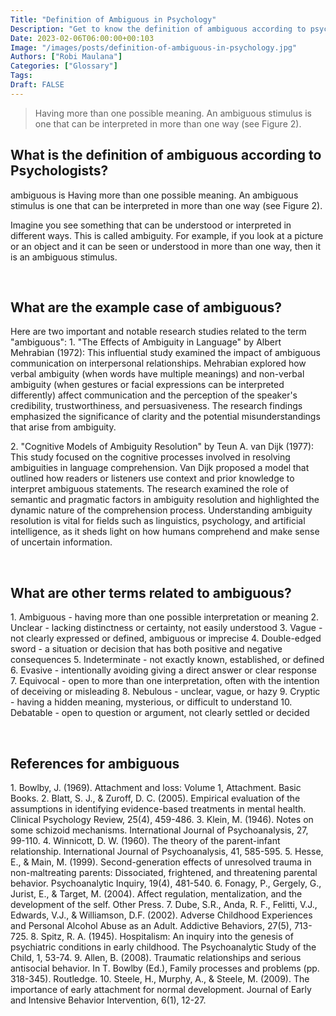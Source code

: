```yaml
---
Title: "Definition of Ambiguous in Psychology"
Description: "Get to know the definition of ambiguous according to psychologists."
Date: 2023-02-06T06:00:00+00:103
Image: "/images/posts/definition-of-ambiguous-in-psychology.jpg"
Authors: ["Robi Maulana"]
Categories: ["Glossary"]
Tags: 
Draft: FALSE
---
```





> Having more than one possible meaning. An ambiguous stimulus is one that can be interpreted in more than one way (see Figure 2).

## What is the definition of ambiguous according to Psychologists?

ambiguous is Having more than one possible meaning. An ambiguous stimulus is one that can be interpreted in more than one way (see Figure 2).

Imagine you see something that can be understood or interpreted in different ways. This is called ambiguity. For example, if you look at a picture or an object and it can be seen or understood in more than one way, then it is an ambiguous stimulus.

 

## What are the example case of ambiguous?

Here are two important and notable research studies related to the term "ambiguous": 1. "The Effects of Ambiguity in Language" by Albert Mehrabian (1972): This influential study examined the impact of ambiguous communication on interpersonal relationships. Mehrabian explored how verbal ambiguity (when words have multiple meanings) and non-verbal ambiguity (when gestures or facial expressions can be interpreted differently) affect communication and the perception of the speaker's credibility, trustworthiness, and persuasiveness. The research findings emphasized the significance of clarity and the potential misunderstandings that arise from ambiguity.

2\. "Cognitive Models of Ambiguity Resolution" by Teun A. van Dijk (1977): This study focused on the cognitive processes involved in resolving ambiguities in language comprehension. Van Dijk proposed a model that outlined how readers or listeners use context and prior knowledge to interpret ambiguous statements. The research examined the role of semantic and pragmatic factors in ambiguity resolution and highlighted the dynamic nature of the comprehension process. Understanding ambiguity resolution is vital for fields such as linguistics, psychology, and artificial intelligence, as it sheds light on how humans comprehend and make sense of uncertain information.

 

## What are other terms related to ambiguous?

1\. Ambiguous - having more than one possible interpretation or meaning 2. Unclear - lacking distinctness or certainty, not easily understood 3. Vague - not clearly expressed or defined, ambiguous or imprecise 4. Double-edged sword - a situation or decision that has both positive and negative consequences 5. Indeterminate - not exactly known, established, or defined 6. Evasive - intentionally avoiding giving a direct answer or clear response 7. Equivocal - open to more than one interpretation, often with the intention of deceiving or misleading 8. Nebulous - unclear, vague, or hazy 9. Cryptic - having a hidden meaning, mysterious, or difficult to understand 10. Debatable - open to question or argument, not clearly settled or decided

 

## References for ambiguous

1\. Bowlby, J. (1969). Attachment and loss: Volume 1, Attachment. Basic Books. 2. Blatt, S. J., & Zuroff, D. C. (2005). Empirical evaluation of the assumptions in identifying evidence-based treatments in mental health. Clinical Psychology Review, 25(4), 459-486. 3. Klein, M. (1946). Notes on some schizoid mechanisms. International Journal of Psychoanalysis, 27, 99-110. 4. Winnicott, D. W. (1960). The theory of the parent-infant relationship. International Journal of Psychoanalysis, 41, 585-595. 5. Hesse, E., & Main, M. (1999). Second-generation effects of unresolved trauma in non-maltreating parents: Dissociated, frightened, and threatening parental behavior. Psychoanalytic Inquiry, 19(4), 481-540. 6. Fonagy, P., Gergely, G., Jurist, E., & Target, M. (2004). Affect regulation, mentalization, and the development of the self. Other Press. 7. Dube, S.R., Anda, R. F., Felitti, V.J., Edwards, V.J., & Williamson, D.F. (2002). Adverse Childhood Experiences and Personal Alcohol Abuse as an Adult. Addictive Behaviors, 27(5), 713-725. 8. Spitz, R. A. (1945). Hospitalism: An inquiry into the genesis of psychiatric conditions in early childhood. The Psychoanalytic Study of the Child, 1, 53-74. 9. Allen, B. (2008). Traumatic relationships and serious antisocial behavior. In T. Bowlby (Ed.), Family processes and problems (pp. 318-345). Routledge. 10. Steele, H., Murphy, A., & Steele, M. (2009). The importance of early attachment for normal development. Journal of Early and Intensive Behavior Intervention, 6(1), 12-27.
